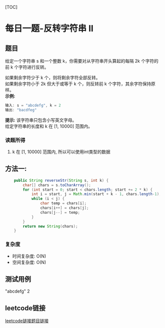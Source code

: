 [TOC]

# 每日一题-反转字符串 II

## 题目
给定一个字符串 s 和一个整数 k，你需要对从字符串开头算起的每隔 2k 个字符的前 k 个字符进行反转。  

如果剩余字符少于 k 个，则将剩余字符全部反转。  
如果剩余字符小于 2k 但大于或等于 k 个，则反转前 k 个字符，其余字符保持原样。  
**示例:**  
```java
输入: s = "abcdefg", k = 2
输出: "bacdfeg"
```

**提示:**
该字符串只包含小写英文字母。  
给定字符串的长度和 k 在 [1, 10000] 范围内。  

### 读题所得
1.  k 在 [1, 10000] 范围内, 所以可以使用int类型的数据

## 方法一:
```java
    public String reverseStr(String s, int k) {
        char[] chars = s.toCharArray();
        for (int start = 0; start < chars.length; start += 2 * k) {
            int i = start, j = Math.min(start + k - 1, chars.length-1);
            while (i < j) {
                char temp = chars[i];
                chars[i++] = chars[j];
                chars[j--] = temp;
            }
        }
        return new String(chars);
    }
```
### 复杂度
* 时间复杂度: O(N)
* 空间复杂度: O(N)

## 测试用例
"abcdefg"  2  

## leetcode链接
[leetcode链接题目链接](https://leetcode-cn.com/problems/reverse-string-ii/)